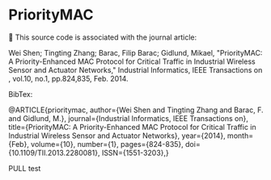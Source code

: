 PriorityMAC
===========

This source code is associated with the journal article:

Wei Shen; Tingting Zhang; Barac, Filip Barac; Gidlund, Mikael, "PriorityMAC: A Priority-Enhanced MAC Protocol for Critical Traffic in Industrial Wireless Sensor and Actuator Networks," Industrial Informatics, IEEE Transactions on , vol.10, no.1, pp.824,835, Feb. 2014.

BibTex:

@ARTICLE{prioritymac, 
author={Wei Shen and Tingting Zhang and Barac, F. and Gidlund, M.}, 
journal={Industrial Informatics, IEEE Transactions on}, 
title={PriorityMAC: A Priority-Enhanced MAC Protocol for Critical Traffic in Industrial Wireless Sensor and Actuator Networks}, 
year={2014}, 
month={Feb}, 
volume={10}, 
number={1}, 
pages={824-835}, 
doi={10.1109/TII.2013.2280081}, 
ISSN={1551-3203},}


PULL test
